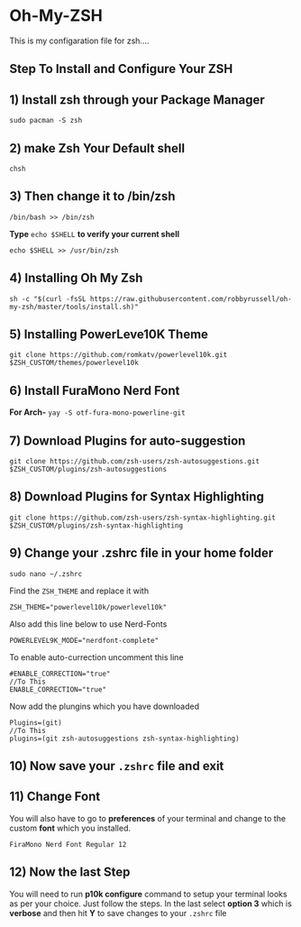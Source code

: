 # Oh-My-ZSH
This is my configaration file for zsh....
## Step To Install and Configure Your ZSH
## 1) Install zsh through your Package Manager
```
sudo pacman -S zsh
```
## 2) make Zsh Your Default shell                                                                                                                                 
```   
chsh 
```
## 3) Then change it to /bin/zsh
```
/bin/bash >> /bin/zsh
```
**Type** `echo $SHELL` **to verify your current shell**
``` 
echo $SHELL >> /usr/bin/zsh
```
## 4) Installing Oh My Zsh
```
sh -c "$(curl -fsSL https://raw.githubusercontent.com/robbyrussell/oh-my-zsh/master/tools/install.sh)"
```
## 5) Installing PowerLeve10K Theme
```
git clone https://github.com/romkatv/powerlevel10k.git $ZSH_CUSTOM/themes/powerlevel10k
```
## 6) Install FuraMono Nerd Font
**For Arch-** `yay -S otf-fura-mono-powerline-git`    

## 7) Download Plugins for auto-suggestion
```
git clone https://github.com/zsh-users/zsh-autosuggestions.git $ZSH_CUSTOM/plugins/zsh-autosuggestions
```
## 8) Download Plugins for Syntax Highlighting
```
git clone https://github.com/zsh-users/zsh-syntax-highlighting.git $ZSH_CUSTOM/plugins/zsh-syntax-highlighting
```
## 9) Change your .zshrc file in your home folder
```
sudo nano ~/.zshrc
```
Find the `ZSH_THEME` and replace it with
```
ZSH_THEME="powerlevel10k/powerlevel10k"
```
Also add this line below to use Nerd-Fonts
```
POWERLEVEL9K_MODE="nerdfont-complete"
```
To enable auto-currection uncomment this line
```
#ENABLE_CORRECTION="true"
//To This
ENABLE_CORRECTION="true"
```
Now add the plungins which you have downloaded
```
Plugins=(git)
//To This
plugins=(git zsh-autosuggestions zsh-syntax-highlighting)
```
## 10) Now save your `.zshrc` file and exit
## 11) Change Font
You will also have to go to **preferences** of your terminal and change to the custom **font** which you installed.
```
FiraMono Nerd Font Regular 12
```
## 12) Now the last Step
You will need to run **p10k configure** command to setup your terminal looks as per your choice. Just follow the steps. In the last select **option 3** which is **verbose** and then hit **Y** to save changes to your `.zshrc` file


